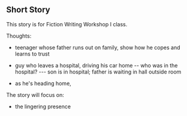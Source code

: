 ## Short Story

This story is for Fiction Writing Workshop I class.

Thoughts:
- teenager whose father runs out on family, show how he copes and learns to trust
- guy who leaves a hospital, driving his car home
-- who was in the hospital?
--- son is in hospital; father is waiting in hall outside room

- as he's heading home,

The story will focus on:
- the lingering presence
